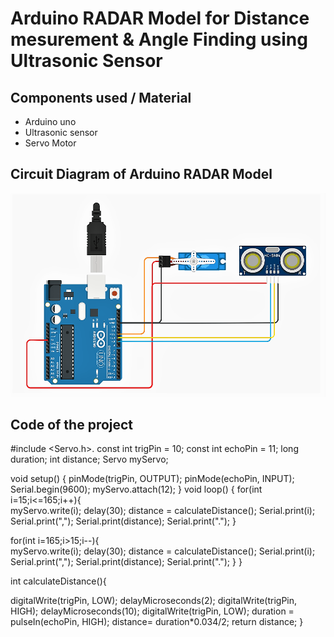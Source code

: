 # Arduino RADAR Model for Distance mesurement &amp; Angle Finding using Ultrasonic Sensor

## Components used / Material
* Arduino uno
* Ultrasonic sensor
* Servo Motor


## Circuit Diagram of Arduino RADAR Model

![image](https://github.com/ashiksarker2018000000125/Emabbded-SystemLab-Final-Project/blob/main/radar_circuit_diagram.png)


## Code of the project

#include <Servo.h>. 
const int trigPin = 10;
const int echoPin = 11;
long duration;
int distance;
Servo myServo;

void setup() {
  pinMode(trigPin, OUTPUT);
  pinMode(echoPin, INPUT); 
  Serial.begin(9600);
  myServo.attach(12); 
}
void loop() {
  for(int i=15;i<=165;i++){  
    myServo.write(i);
    delay(30);
    distance = calculateDistance();
    Serial.print(i);
    Serial.print(","); 
    Serial.print(distance); 
    Serial.print("."); 
  }


  for(int i=165;i>15;i--){  
    myServo.write(i);
    delay(30);
    distance = calculateDistance();
    Serial.print(i);
    Serial.print(",");
    Serial.print(distance);
    Serial.print(".");
  }
}

int calculateDistance(){ 
  
  digitalWrite(trigPin, LOW); 
  delayMicroseconds(2);
  digitalWrite(trigPin, HIGH); 
  delayMicroseconds(10);
  digitalWrite(trigPin, LOW);
  duration = pulseIn(echoPin, HIGH); 
  distance= duration*0.034/2;
  return distance;
}

